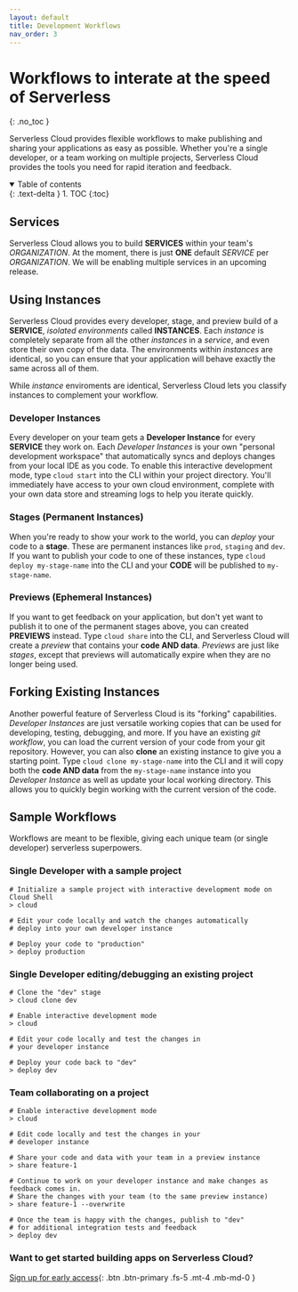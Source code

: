 ```yaml
---
layout: default
title: Development Workflows
nav_order: 3
---
```


# Workflows to interate at the speed of Serverless
{: .no_toc }

Serverless Cloud provides flexible workflows to make publishing and sharing your applications as easy as possible. Whether you're a single developer, or a team working on multiple projects, Serverless Cloud provides the tools you need for rapid iteration and feedback.

<details open markdown="block">
  <summary>
    Table of contents
  </summary>
  {: .text-delta }
1. TOC
{:toc}
</details>

## Services
Serverless Cloud allows you to build **SERVICES** within your team's *ORGANIZATION*. At the moment, there is just **ONE** default *SERVICE* per *ORGANIZATION*. We will be enabling multiple services in an upcoming release.  

## Using Instances
Serverless Cloud provides every developer, stage, and preview build of a **SERVICE**, *isolated environments* called **INSTANCES**. Each *instance* is completely separate from all the other *instances* in a *service*, and even store their own copy of the data. The environments within *instances* are identical, so you can ensure that your application will behave exactly the same across all of them.

While *instance* enviroments are identical, Serverless Cloud lets you classify instances to complement your workflow.

### Developer Instances
Every developer on your team gets a **Developer Instance** for every **SERVICE** they work on. Each *Developer Instances* is your own "personal development workspace" that automatically syncs and deploys changes from your local IDE as you code. To enable this interactive development mode, type `cloud start` into the CLI within your project directory. You'll immediately have access to your own cloud environment, complete with your own data store and streaming logs to help you iterate quickly.

### Stages (Permanent Instances)
When you're ready to show your work to the world, you can *deploy* your code to a **stage**. These are permanent instances like `prod`, `staging` and `dev`. If you want to publish your code to one of these instances, type `cloud deploy my-stage-name` into the CLI and your **CODE** will be published to `my-stage-name`.

### Previews (Ephemeral Instances)
If you want to get feedback on your application, but don't yet want to publish it to one of the permanent stages above, you can created **PREVIEWS** instead. Type `cloud share` into the CLI, and Serverless Cloud will create a *preview* that contains your **code AND data**. *Previews* are just like *stages*, except that previews will automatically expire when they are no longer being used.

## Forking Existing Instances
Another powerful feature of Serverless Cloud is its "forking" capabilities. *Developer Instances* are just versatile working copies that can be used for developing, testing, debugging, and more. If you have an existing *git workflow*, you can load the current version of your code from your git repository. However, you can also **clone** an existing instance to give you a starting point. Type `cloud clone my-stage-name` into the CLI and it will copy both the **code AND data** from the `my-stage-name` instance into you *Developer Instance* as well as update your local working directory. This allows you to quickly begin working with the current version of the code.

## Sample Workflows

Workflows are meant to be flexible, giving each unique team (or single developer) serverless superpowers.

### Single Developer with a sample project
```
# Initialize a sample project with interactive development mode on Cloud Shell
> cloud 

# Edit your code locally and watch the changes automatically
# deploy into your own developer instance

# Deploy your code to "production"
> deploy production
```

### Single Developer editing/debugging an existing project
```
# Clone the "dev" stage
> cloud clone dev

# Enable interactive development mode
> cloud

# Edit your code locally and test the changes in
# your developer instance

# Deploy your code back to "dev"
> deploy dev
```

### Team collaborating on a project
```
# Enable interactive development mode
> cloud

# Edit code locally and test the changes in your
# developer instance

# Share your code and data with your team in a preview instance
> share feature-1

# Continue to work on your developer instance and make changes as feedback comes in.
# Share the changes with your team (to the same preview instance)
> share feature-1 --overwrite

# Once the team is happy with the changes, publish to "dev"
# for additional integration tests and feedback
> deploy dev
```

### Want to get started building apps on Serverless Cloud?

[Sign up for early access](https://www.serverless.com/cloud){: .btn .btn-primary .fs-5 .mt-4 .mb-md-0 }
